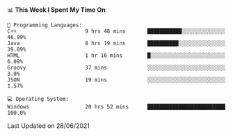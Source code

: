 
<!--START_SECTION:waka-->
📊 **This Week I Spent My Time On** 

```text
💬 Programming Languages: 
C++                      9 hrs 48 mins       ███████████░░░░░░░░░░░░░░   46.99% 
Java                     8 hrs 19 mins       ██████████░░░░░░░░░░░░░░░   39.89% 
HTML                     1 hr 16 mins        █░░░░░░░░░░░░░░░░░░░░░░░░   6.09% 
Groovy                   37 mins             ░░░░░░░░░░░░░░░░░░░░░░░░░   3.0% 
JSON                     19 mins             ░░░░░░░░░░░░░░░░░░░░░░░░░   1.57%

💻 Operating System: 
Windows                  20 hrs 52 mins      █████████████████████████   100.0%

```


 Last Updated on 28/06/2021
<!--END_SECTION:waka-->
